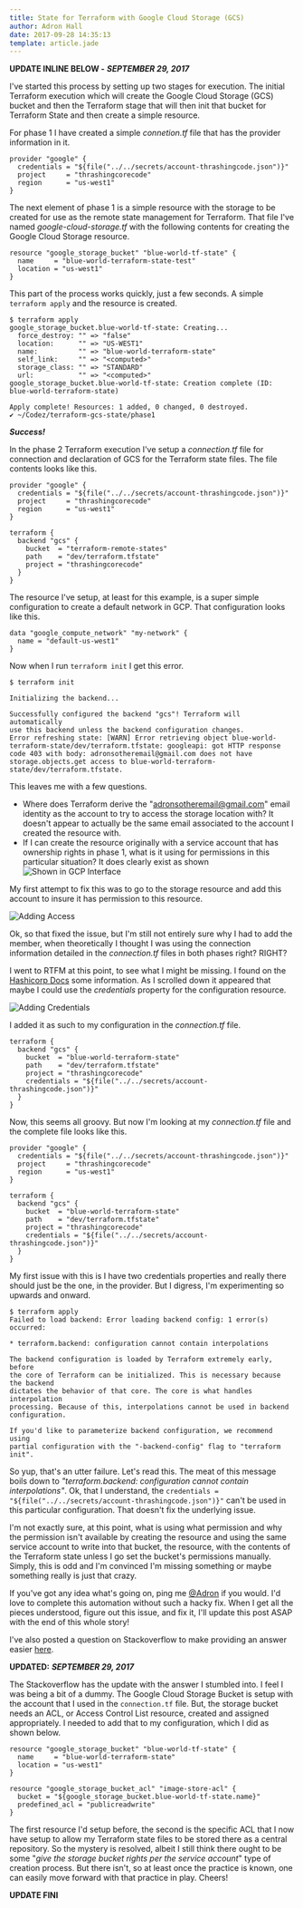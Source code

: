 ```yaml
---
title: State for Terraform with Google Cloud Storage (GCS)
author: Adron Hall
date: 2017-09-28 14:35:13
template: article.jade
---
```

**UPDATE INLINE BELOW -** ***SEPTEMBER 29, 2017***

I've started this process by setting up two stages for execution. The initial Terraform execution which will create the Google Cloud Storage (GCS) bucket and then the Terraform stage that will then init that bucket for Terraform State and then create a simple resource.

For phase 1 I have created a simple *connetion.tf* file that has the provider information in it.

<span class="more"></span>

```
provider "google" {
  credentials = "${file("../../secrets/account-thrashingcode.json")}"
  project     = "thrashingcorecode"
  region      = "us-west1"
}
```

The next element of phase 1 is a simple resource with the storage to be created for use as the remote state management for Terraform. That file I've named *google-cloud-storage.tf* with the following contents for creating the Google Cloud Storage resource.

```
resource "google_storage_bucket" "blue-world-tf-state" {
  name     = "blue-world-terraform-state-test"
  location = "us-west1"
}
```

This part of the process works quickly, just a few seconds. A simple `terraform apply` and the resource is created.

```
$ terraform apply
google_storage_bucket.blue-world-tf-state: Creating...
  force_destroy: "" => "false"
  location:      "" => "US-WEST1"
  name:          "" => "blue-world-terraform-state"
  self_link:     "" => "<computed>"
  storage_class: "" => "STANDARD"
  url:           "" => "<computed>"
google_storage_bucket.blue-world-tf-state: Creation complete (ID: blue-world-terraform-state)

Apply complete! Resources: 1 added, 0 changed, 0 destroyed.
✔ ~/Codez/terraform-gcs-state/phase1
```

***Success!***

In the phase 2 Terraform execution I've setup a *connection.tf* file for connection and declaration of GCS for the Terraform state files. The file contents looks like this.

```
provider "google" {
  credentials = "${file("../../secrets/account-thrashingcode.json")}"
  project     = "thrashingcorecode"
  region      = "us-west1"
}

terraform {
  backend "gcs" {
    bucket  = "terraform-remote-states"
    path    = "dev/terraform.tfstate"
    project = "thrashingcorecode"
  }
}
```

The resource I've setup, at least for this example, is a super simple configuration to create a default network in GCP. That configuration looks like this.

```
data "google_compute_network" "my-network" {
  name = "default-us-west1"
}
```

Now when I run `terraform init` I get this error.

```
$ terraform init

Initializing the backend...

Successfully configured the backend "gcs"! Terraform will automatically
use this backend unless the backend configuration changes.
Error refreshing state: [WARN] Error retrieving object blue-world-terraform-state/dev/terraform.tfstate: googleapi: got HTTP response code 403 with body: adronsotheremail@gmail.com does not have storage.objects.get access to blue-world-terraform-state/dev/terraform.tfstate.
```

This leaves me with a few questions.

* Where does Terraform derive the "adronsotheremail@gmail.com" email identity as the account to try to access the storage location with? It doesn't appear to actually be the same email associated to the account I created the resource with.
* If I can create the resource originally with a service account that has ownership rights in phase 1, what is it using for permissions in this particular situation? It does clearly exist as shown ![Shown in GCP Interface](exists.png)

My first attempt to fix this was to go to the storage resource and add this account to insure it has permission to this resource.

![Adding Access](add-member.png)

Ok, so that fixed the issue, but I'm still not entirely sure why I had to add the member, when theoretically I thought I was using the connection information detailed in the *connection.tf* files in both phases right? RIGHT?

I went to RTFM at this point, to see what I might be missing. I found on the [Hashicorp Docs](https://www.terraform.io/docs/backends/types/gcs.html) some information. As I scrolled down it appeared that maybe I could use the *credentials* property for the configuration resource.

![Adding Credentials](maybe-add-credentials-here.png)

I added it as such to my configuration in the *connection.tf* file.

```
terraform {
  backend "gcs" {
    bucket  = "blue-world-terraform-state"
    path    = "dev/terraform.tfstate"
    project = "thrashingcorecode"
    credentials = "${file("../../secrets/account-thrashingcode.json")}"
  }
}
```

Now, this seems all groovy. But now I'm looking at my *connection.tf* file and the complete file looks like this.

```
provider "google" {
  credentials = "${file("../../secrets/account-thrashingcode.json")}"
  project     = "thrashingcorecode"
  region      = "us-west1"
}

terraform {
  backend "gcs" {
    bucket  = "blue-world-terraform-state"
    path    = "dev/terraform.tfstate"
    project = "thrashingcorecode"
    credentials = "${file("../../secrets/account-thrashingcode.json")}"
  }
}
```

My first issue with this is I have two credentials properties and really there should just be the one, in the provider. But I digress, I'm experimenting so upwards and onward.

```
$ terraform apply
Failed to load backend: Error loading backend config: 1 error(s) occurred:

* terraform.backend: configuration cannot contain interpolations

The backend configuration is loaded by Terraform extremely early, before
the core of Terraform can be initialized. This is necessary because the backend
dictates the behavior of that core. The core is what handles interpolation
processing. Because of this, interpolations cannot be used in backend
configuration.

If you'd like to parameterize backend configuration, we recommend using
partial configuration with the "-backend-config" flag to "terraform init".
```

So yup, that's an utter failure. Let's read this. The meat of this message boils down to *"terraform.backend: configuration cannot contain interpolations"*. Ok, that I understand, the `credentials = "${file("../../secrets/account-thrashingcode.json")}"` can't be used in this particular configuration. That doesn't fix the underlying issue.

I'm not exactly sure, at this point, what is using what permission and why the permission isn't available by creating the resource and using the same service account to write into that bucket, the resource, with the contents of the Terraform state unless I go set the bucket's permissions manually. Simply, this is odd and I'm convinced I'm missing something or maybe something really is just that crazy.

If you've got any idea what's going on, ping me [@Adron](https://twitter.com/adron) if you would. I'd love to complete this automation without such a hacky fix. When I get all the pieces understood, figure out this issue, and fix it, I'll update this post ASAP with the end of this whole story!

I've also posted a question on Stackoverflow to make providing an answer easier [here](https://stackoverflow.com/questions/46495146/my-terraform-backend-state-with-google-cloud-storage-buckets-is-created-oddly-t).

**UPDATED:** ***SEPTEMBER 29, 2017***

The Stackoverflow has the update with the answer I stumbled into. I feel I was being a bit of a dummy. The Google Cloud Storage Bucket is setup with the account that I used in the `connection.tf` file. But, the storage bucket needs an ACL, or Access Control List resource, created and assigned appropriately. I needed to add that to my configuration, which I did as shown below.

```
resource "google_storage_bucket" "blue-world-tf-state" {
  name     = "blue-world-terraform-state"
  location = "us-west1"
}

resource "google_storage_bucket_acl" "image-store-acl" {
  bucket = "${google_storage_bucket.blue-world-tf-state.name}"
  predefined_acl = "publicreadwrite"
}
```

The first resource I'd setup before, the second is the specific ACL that I now have setup to allow my Terraform state files to be stored there as a central repository. So the mystery is resolved, albeit I still think there ought to be some "*give the storage bucket rights per the service account*" type of creation process. But there isn't, so at least once the practice is known, one can easily move forward with that practice in play. Cheers!

**UPDATE FINI**
